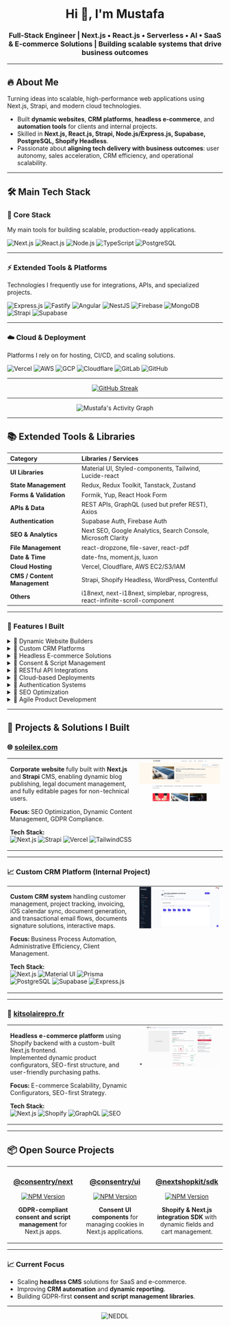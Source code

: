 <h1 align="center">Hi 👋, I'm Mustafa</h1>
<h3 align="center">Full-Stack Engineer | Next.js • React.js • Serverless • AI • SaaS & E-commerce Solutions | Building scalable systems that drive business outcomes</h3>

---

## 🔥 About Me

Turning ideas into scalable, high-performance web applications using Next.js, Strapi, and modern cloud technologies.

- Built **dynamic websites**, **CRM platforms**, **headless e-commerce**, and **automation tools** for clients and internal projects.
- Skilled in **Next.js, React.js, Strapi, Node.js/Express.js, Supabase, PostgreSQL, Shopify Headless**.
- Passionate about **aligning tech delivery with business outcomes**: user autonomy, sales acceleration, CRM efficiency, and operational scalability.

---

## 🛠 Main Tech Stack

### 🚀 Core Stack
My main tools for building scalable, production-ready applications.  
<div align="left">
  
![Next.js](https://img.shields.io/badge/Next.js-000000?style=for-the-badge&logo=nextdotjs)
![React.js](https://img.shields.io/badge/React-20232a?style=for-the-badge&logo=react)
![Node.js](https://img.shields.io/badge/Node.js-339933?style=for-the-badge&logo=nodedotjs&logoColor=white)
![TypeScript](https://img.shields.io/badge/TypeScript-3178c6?style=for-the-badge&logo=typescript&logoColor=white)
![PostgreSQL](https://img.shields.io/badge/PostgreSQL-4169e1?style=for-the-badge&logo=postgresql&logoColor=white)

</div>

---

### ⚡ Extended Tools & Platforms
Technologies I frequently use for integrations, APIs, and specialized projects.  
<div align="left">

![Express.js](https://img.shields.io/badge/Express.js-404d59?style=for-the-badge)
![Fastify](https://img.shields.io/badge/Fastify-000000?style=for-the-badge&logo=fastify&logoColor=white)
![Angular](https://img.shields.io/badge/Angular-DD0031?style=for-the-badge&logo=angular&logoColor=white)
![NestJS](https://img.shields.io/badge/NestJS-E0234E?style=for-the-badge&logo=nestjs&logoColor=white)
![Firebase](https://img.shields.io/badge/Firebase-ffca28?style=for-the-badge&logo=firebase&logoColor=black)
![MongoDB](https://img.shields.io/badge/MongoDB-47A248?style=for-the-badge&logo=mongodb&logoColor=white)
![Strapi](https://img.shields.io/badge/Strapi-2e7eea?style=for-the-badge&logo=strapi)
![Supabase](https://img.shields.io/badge/Supabase-3ecf8e?style=for-the-badge&logo=supabase&logoColor=white)
</div>

---

### ☁️ Cloud & Deployment
Platforms I rely on for hosting, CI/CD, and scaling solutions.  
<div align="left">

![Vercel](https://img.shields.io/badge/Vercel-000000?style=for-the-badge&logo=vercel&logoColor=white)
![AWS](https://img.shields.io/badge/AWS-ff9900?style=for-the-badge&logo=amazonaws&logoColor=white)
![GCP](https://img.shields.io/badge/Google%20Cloud-4285F4?style=for-the-badge&logo=googlecloud&logoColor=white)
![Cloudflare](https://img.shields.io/badge/Cloudflare-F38020?style=for-the-badge&logo=cloudflare&logoColor=white)
![GitLab](https://img.shields.io/badge/GitLab-FC6D26?style=for-the-badge&logo=gitlab&logoColor=white)
![GitHub](https://img.shields.io/badge/GitHub-181717?style=for-the-badge&logo=github&logoColor=white)


</div>

---

<div align="center">

[![GitHub Streak](https://github-readme-streak-stats.herokuapp.com?user=NEDDL&theme=transparent&hide_border=true&mode=weekly)](https://git.io/streak-stats)

</div>

---

<div align="center">

![Mustafa's Activity Graph](https://github-readme-activity-graph.vercel.app/graph?username=NEDDL&theme=react-dark&hide_border=true)

</div>

---

## 📚 Extended Tools & Libraries

| Category                     | Libraries / Services                                                         |
| :--------------------------- | :--------------------------------------------------------------------------- |
| **UI Libraries**             | Material UI, Styled-components, Tailwind, Lucide-react                       |
| **State Management**         | Redux, Redux Toolkit, Tanstack, Zustand                                      |
| **Forms & Validation**       | Formik, Yup, React Hook Form                                                 |
| **APIs & Data**              | REST APIs, GraphQL (used but prefer REST), Axios                             |
| **Authentication**           | Supabase Auth, Firebase Auth                                                 |
| **SEO & Analytics**          | Next SEO, Google Analytics, Search Console, Microsoft Clarity                |
| **File Management**          | react-dropzone, file-saver, react-pdf                                        |
| **Date & Time**              | date-fns, moment.js, luxon                                                   |
| **Cloud Hosting**            | Vercel, Cloudflare, AWS EC2/S3/IAM                                           |
| **CMS / Content Management** | Strapi, Shopify Headless, WordPress, Contentful                              |
| **Others**                   | i18next, next-i18next, simplebar, nprogress, react-infinite-scroll-component |

---

### 🚀 Features I Built

<details>
<summary>🧩 Dynamic Website Builders</summary>

Fully editable websites with pre-configured CMS structures for non-technical users.

![Next.js](https://img.shields.io/badge/Next.js-000000?style=for-the-badge&logo=nextdotjs&logoColor=white)
![Strapi](https://img.shields.io/badge/Strapi-2e7eea?style=for-the-badge&logo=strapi&logoColor=white)
![TailwindCSS](https://img.shields.io/badge/Tailwind%20CSS-%2338B2AC.svg?style=for-the-badge&logo=tailwind-css&logoColor=white)
![Material UI](https://img.shields.io/badge/Material--UI-007FFF?style=for-the-badge&logo=mui&logoColor=white)
![WordPress](https://img.shields.io/badge/WordPress-21759b?style=for-the-badge&logo=wordpress&logoColor=white)
![Contentful](https://img.shields.io/badge/Contentful-2478cc?style=for-the-badge&logo=contentful&logoColor=white)

</details>

<details>
<summary>🧩 Custom CRM Platforms</summary>

Handling customer management, invoicing, project tracking, and administrative document automation.

![Next.js](https://img.shields.io/badge/Next.js-000000?style=for-the-badge&logo=nextdotjs&logoColor=white)
![Redux](https://img.shields.io/badge/redux-764ABC?style=for-the-badge&logo=redux&logoColor=white)
![Firebase](https://img.shields.io/badge/Firebase-ffca28?style=for-the-badge&logo=firebase&logoColor=black)
![Prisma](https://img.shields.io/badge/Prisma-3982CE?style=for-the-badge&logo=Prisma&logoColor=white)
![PostgreSQL](https://img.shields.io/badge/PostgreSQL-4169e1?style=for-the-badge&logo=postgresql&logoColor=white)
![Supabase](https://img.shields.io/badge/Supabase-3ecf8e?style=for-the-badge&logo=supabase&logoColor=white)

</details>

<details>
<summary>🧩 Headless E-commerce Solutions</summary>

Shopify Headless stores with dynamic product configurators and SEO optimization.

![Shopify](https://img.shields.io/badge/Shopify-96bf48?style=for-the-badge&logo=shopify&logoColor=white)
![GraphQL](https://img.shields.io/badge/GraphQl-E10098?style=for-the-badge&logo=graphql&logoColor=white)
![Next.js](https://img.shields.io/badge/Next.js-000000?style=for-the-badge&logo=nextdotjs&logoColor=white)
![SEO](https://img.shields.io/badge/SEO-4285F4?style=for-the-badge&logo=google&logoColor=white)

</details>

<details>
<summary>🧩 Consent & Script Management</summary>

GDPR-compliant tracking management via custom Next.js SDK.

![Next.js](https://img.shields.io/badge/Next.js-000000?style=for-the-badge&logo=nextdotjs&logoColor=white)
![GDPR](https://img.shields.io/badge/GDPR-Compliant-blue?style=for-the-badge&logoColor=white)
![GitHub Actions](https://img.shields.io/badge/GitHub_Actions-2088FF?style=for-the-badge&logo=github-actions&logoColor=white)
![npm](https://img.shields.io/badge/npm-CB3837?style=for-the-badge&logo=npm&logoColor=white)

</details>

<details>
<summary>🧩 RESTful API Integrations</summary>

Integration of government APIs, third-party services, and internal systems.

![REST API](https://img.shields.io/badge/REST%20API-005571?style=for-the-badge&logoColor=white)
![Axios](https://img.shields.io/badge/Axios-5A29E4?style=for-the-badge&logo=axios&logoColor=white)
![GraphQL](https://img.shields.io/badge/GraphQL-E10098?style=for-the-badge&logo=graphql&logoColor=white)
![Express.js](https://img.shields.io/badge/Express.js-%23404d59.svg?style=for-the-badge&logo=express&logoColor=%2361DAFB)
![NodeJS](https://img.shields.io/badge/Node.js-6DA55F?style=for-the-badge&logo=node.js&logoColor=white)

</details>

<details>
<summary>🧩 Cloud-based Deployments</summary>

Scaling websites and CRMs using Vercel, AWS, and Cloudflare.

![Vercel](https://img.shields.io/badge/Vercel-000000?style=for-the-badge&logo=vercel)
![AWS](https://img.shields.io/badge/AWS-ff9900?style=for-the-badge&logo=amazonaws&logoColor=white)
![Cloudflare](https://img.shields.io/badge/Cloudflare-F38020?style=for-the-badge&logo=cloudflare&logoColor=white)
![Google Cloud](https://img.shields.io/badge/Google%20Cloud-%234285F4.svg?style=for-the-badge&logo=google-cloud&logoColor=white)
![Supabase](https://img.shields.io/badge/Supabase-3FCF8E?style=for-the-badge&logo=supabase&logoColor=fff)
![DigitalOcean](https://img.shields.io/badge/DigitalOcean-%230167ff.svg?style=for-the-badge&logo=digitalOcean&logoColor=white)

</details>

<details>
<summary>🧩 Authentication Systems</summary>

Supabase Auth and Firebase Authentication implementation.

![Supabase](https://img.shields.io/badge/Supabase-3ecf8e?style=for-the-badge&logo=supabase&logoColor=white)
![Firebase](https://img.shields.io/badge/Firebase-ffca28?style=for-the-badge&logo=firebase&logoColor=black)

</details>

<details>
<summary>🧩 SEO Optimization</summary>

Structured metadata, dynamic OpenGraph integration, sitemap management.

![SEO](https://img.shields.io/badge/SEO-4285F4?style=for-the-badge&logo=google&logoColor=white)
![Next SEO](https://img.shields.io/badge/NextSEO-000000?style=for-the-badge&logo=vercel&logoColor=white)

</details>

<details>
<summary>🧩 Agile Product Development</summary>

Agile methodologies (Scrum/Kanban), backlog management, technical user story writing, sprint validation.

![Agile](https://img.shields.io/badge/Agile-005571?style=for-the-badge&logoColor=white)
![Scrum](https://img.shields.io/badge/Scrum-1572B6?style=for-the-badge&logoColor=white)
![Trello](https://img.shields.io/badge/Trello-0052CC?style=for-the-badge&logo=trello&logoColor=white)
![Jira](https://img.shields.io/badge/Jira-0052CC?style=for-the-badge&logo=jira&logoColor=fff)
![Slack](https://img.shields.io/badge/Slack-4A154B?style=for-the-badge&logo=slack&logoColor=fff)

</details>

---

## 🚀 Projects & Solutions I Built

### 🌐 [soleilex.com](https://soleilex.com)

<table>
<tr>
<td width="60%">

**Corporate website** fully built with **Next.js** and **Strapi** CMS, enabling dynamic blog publishing, legal document management, and fully editable pages for non-technical users.

**Focus:** SEO Optimization, Dynamic Content Management, GDPR Compliance.

**Tech Stack:**  
![Next.js](https://img.shields.io/badge/Next.js-000000?style=for-the-badge&logo=nextdotjs&logoColor=white)
![Strapi](https://img.shields.io/badge/Strapi-2e7eea?style=for-the-badge&logo=strapi&logoColor=white)
![Vercel](https://img.shields.io/badge/Vercel-000000?style=for-the-badge&logo=vercel&logoColor=white)
![TailwindCSS](https://img.shields.io/badge/Tailwind%20CSS-%2338B2AC.svg?style=for-the-badge&logo=tailwind-css&logoColor=white)

</td>
<td valign="top">

<img src="https://github.com/NEDDL/NEDDL/blob/main/assets/Soleilex.png?raw=true" alt="Soleilex Website Screenshot" width="100%"/>

</td>
</tr>
</table>

---

### 📈 Custom CRM Platform (Internal Project)

<table>
<tr>
<td width="60%">

**Custom CRM system** handling customer management, project tracking, invoicing, iOS calendar sync, document generation, and transactional email flows, documents signature solutions, interactive maps.

**Focus:** Business Process Automation, Administrative Efficiency, Client Management.

**Tech Stack:**  
![Next.js](https://img.shields.io/badge/Next.js-000000?style=for-the-badge&logo=nextdotjs)
![Material UI](https://img.shields.io/badge/Material--UI-007FFF?style=for-the-badge&logo=mui&logoColor=white)
![Prisma](https://img.shields.io/badge/Prisma-3982CE?style=for-the-badge&logo=Prisma&logoColor=white)
![PostgreSQL](https://img.shields.io/badge/PostgreSQL-4169e1?style=for-the-badge&logo=postgresql&logoColor=white)
![Supabase](https://img.shields.io/badge/Supabase-3ecf8e?style=for-the-badge&logo=supabase&logoColor=white)
![Express.js](https://img.shields.io/badge/Express.js-%23404d59.svg?style=for-the-badge&logo=express&logoColor=%2361DAFB)

</td>
<td valign="top">

<img src="https://github.com/NEDDL/NEDDL/blob/main/assets/Jarvis.png?raw=true" alt="CRM Platform Screenshot" width="100%"/>

</td>
</tr>
</table>

---

### 🛒 [kitsolairepro.fr](https://kitsolairepro.fr)

<table>
<tr>
<td width="60%">

**Headless e-commerce platform** using Shopify backend with a custom-built Next.js frontend.  
Implemented dynamic product configurators, SEO-first structure, and user-friendly purchasing paths.

**Focus:** E-commerce Scalability, Dynamic Configurators, SEO-first Strategy.

**Tech Stack:**  
![Next.js](https://img.shields.io/badge/Next.js-000000?style=for-the-badge&logo=nextdotjs)
![Shopify](https://img.shields.io/badge/Shopify-96bf48?style=for-the-badge&logo=shopify&logoColor=white)
![GraphQL](https://img.shields.io/badge/GraphQL-E10098?style=for-the-badge&logo=graphql&logoColor=white)
![SEO](https://img.shields.io/badge/SEO-4285F4?style=for-the-badge&logo=google&logoColor=white)

</td>
<td valign="top">

<img src="https://github.com/NEDDL/NEDDL/blob/main/assets/KitSolairePro.png?raw=true" alt="Kitsolairepro Website Screenshot" width="100%"/>

</td>
</tr>
</table>

---

## 📦 Open Source Projects

<table>
<tr>
<td width="33%" align="center">

### [@consentry/next](https://www.npmjs.com/package/@consentry/next)

[![NPM Version](https://img.shields.io/npm/v/@consentry/next?color=cb3837&label=npm&logo=npm&style=for-the-badge)](https://www.npmjs.com/package/@consentry/next)

**GDPR-compliant consent and script management** for Next.js apps.

</td>
<td width="33%" align="center">

### [@consentry/ui](https://www.npmjs.com/package/@consentry/ui)

[![NPM Version](https://img.shields.io/npm/v/@consentry/ui?color=cb3837&label=npm&logo=npm&style=for-the-badge)](https://www.npmjs.com/package/@consentry/ui)

**Consent UI components** for managing cookies in Next.js applications.

</td>
<td width="33%" align="center">

### [@nextshopkit/sdk](https://www.npmjs.com/package/@nextshopkit/sdk)

[![NPM Version](https://img.shields.io/npm/v/@nextshopkit/sdk?color=cb3837&label=npm&logo=npm&style=for-the-badge)](https://www.npmjs.com/package/@nextshopkit/sdk)

**Shopify & Next.js integration SDK** with dynamic fields and cart management.

</td>
</tr>
</table>

---

### 📈 Current Focus

- Scaling **headless CMS** solutions for SaaS and e-commerce.
- Improving **CRM automation** and **dynamic reporting**.
- Building GDPR-first **consent and script management libraries**.

---

<p align="center">
  <img src="https://komarev.com/ghpvc/?username=NEDDL&label=Profile%20views&color=0e75b6&style=flat" alt="NEDDL" />
</p>
